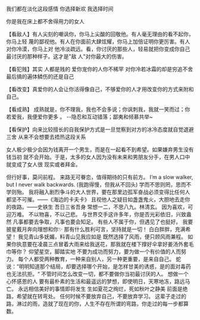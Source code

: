 我们都在淡化这段感情 你选择新欢 我选择时间
 
你是我在床上都不舍得用力的女人
 
 【看敌人】有人尖刻的嘲讽你，你马上尖酸的回敬他。有人毫无理由的看不起你，你马上轻
蔑的鄙视他。有人在你面前大肆炫耀，你马上加倍证明你更厉害。有人对你冷漠，你马上对
他冷淡疏远。看，你讨厌的那些人，轻易就把你变成你自己最讨厌的那种样子。这才是"敌
人"对你最大的伤害。
 
【看犯贱】其实 人都是贱的 爱你宠你的人你不稀罕 对你冷若冰霜的却是穷追不舍 最后搞的遍体鳞伤的还是自己
 
【看改变】真爱你的人会让你活得像自己，不够爱你的人才用改变你的方式来附和自己。
 
【看成熟】 成熟就是，你不理我，我也不会多说；你讽刺我，我就一笑而过；你若爱我，我便爱你更多 。 --隐忍和互动错落；鄙夷和倾慕共举~
 
【看保护】向来比较擅长的自我保护方式是一旦觉察到对方的冰冷态度就自觉退避三舍 从来不会想要去捂热这段关系
 
 女人极少极少会因为钱离开一个男生，而是在一起看不到希望。如果嫌弃男生没有钱当初
 就不会开始。于是，太多的女人因为没有未来和男朋友分手，在男人口中就变成了女人很
 现实或者拜金。
 
 
 但行好事，莫问前程。
 来路无可眷恋，值得期待的只有前方。
 I’m a slow walker, but I never walk backwards. (我跑得慢，但我从不回头)
 学而不思则罔，思而不学则殆。
 我将融入剧烈争斗的大人世界，要在那里边孤军奋战必须变得比任何人都坚不可摧。——《海边的卡夫卡》
 且视他人之疑目如盏盏鬼火，大胆地去走你的夜路。——史铁生
 吾日三省吾身
 常想一二，不思八九。林清玄。
 因为喜欢，可迎万难。
 不以物喜，不以己悲。
 与世界交手这许多年，你是否光彩依旧，兴致盎然
 凡事都要去争取，凡事也要会知足。
 有些人不属于你，但遇见了也挺好。
 我要披星戴月奔向理想和你✨
 那有什么胜利可言，坚持就是一切！
 白白胖胖，充满希望！
 我见青山多妩媚，料青山见我应如是
 既然选择了风雨，便只顾风雨兼程。
 如果你执意要在凌晨三点冒着大雨来给我送花，那我就在楼下撑好伞拿好姜汤外套毛巾等你？
 仰望星空，脚踏实地
 不要为成功而努力，要为做一个有价值的人而努力。
 每个人都受两种教育，一种来自别人，另一种更重要，是来自自己。
 蛇说：”明明知道那个结局，却要选择哪个开始，是怎样甘美的诱惑，是的面对毒药也无法抗拒。“
 不管时间怎么改变一切，都不要做你当初最讨厌的人。
 想做一个心怀感恩的人
 要有最朴素的生活和最遥远的梦想，即使明日，天寒地冻，路远马亡。
 永远相信美好的事情即将发生
 生如夏花之绚烂，死如秋叶之静美
 前面是绝路，希望就在转弯处。
 任何时候不要放弃自己，不要放弃学习。
 这辈子走过的路，淋过的雨，造就了现在的你，人生不存在所谓的弯路，你走过的每一步都算数。
